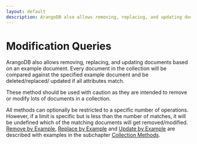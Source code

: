 ```yaml
---
layout: default
description: ArangoDB also allows removing, replacing, and updating documents based on an example document
---
```

Modification Queries
====================

ArangoDB also allows removing, replacing, and updating documents based 
on an example document. Every document in the collection will be 
compared against the specified example document and be deleted/replaced/
updated if all attributes match.

These method should be used with caution as they are intended to remove or
modify lots of documents in a collection.

All methods can optionally be restricted to a specific number of operations.
However, if a limit is specific but is less than the number of matches, it
will be undefined which of the matching documents will get removed/modified.
[Remove by Example](documents-documentmethods.html#remove-by-example),
 [Replace by Example](documents-documentmethods.html#replace-by-example) and 
[Update by Example](documents-documentmethods.html#update-by-example)
 are described with examples in the subchapter 
[Collection Methods](documents-documentmethods.html).  